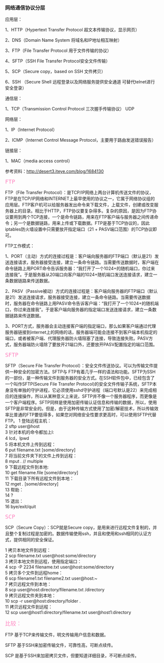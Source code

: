 ### 网络通信协议分层
应用层：

1、HTTP（Hypertext Transfer Protocol 超文本传输协议，显示网页）

2、DNS（Domain Name System 将域名和IP地址相互映射）

3、FTP（File Transfer Protocol 用于文件传输的协议）

4、SFTP（SSH File Transfer Protocol安全文件传输）

5、SCP（Secure copy，based on SSH 文件拷贝）

6、SSH （Secure Shell 远程登录以及网络服务提供安全通道 可替代telnet进行安全登录）

通信层：

1、TCP（Transmission Control Protocol 三次握手传输协议）
UDP

网络层：

1、IP（Internet Protocol）

2、ICMP（Internet Control Message Protocol，主要用于路由发送错误报告）

链接层：

1、MAC（media access control）

参考资料：http://desert3.iteye.com/blog/1684130

<code><font color=#ff85c0 size=4>FTP</font></code>

FTP（File Transfer Protocol）：是TCP/IP网络上两台计算机传送文件的协议，FTP是在TCP/IP网络和INTERNET上最早使用的协议之一，它属于网络协议组的应用层。FTP客户机可以给服务器发出命令来下载文件，上载文件，创建或改变服务器上的目录。相比于HTTP，FTP协议要复杂得多。复杂的原因，是因为FTP协议要用到两个TCP连接，一个是命令链路，用来在FTP客户端与服务器之间传递命令；另一个是数据链路，用来上传或下载数据。FTP是基于TCP协议的，因此iptables防火墙设置中只需要放开指定端口（21 + PASV端口范围）的TCP协议即可。

FTP工作模式：

1、PORT（主动）方式的连接过程是：客户端向服务器的FTP端口（默认是21）发送连接请求，服务器接受连接，建立一条命令链路。当需要传送数据时，客户端在命令链路上用PORT命令告诉服务器：“我打开了一个1024+的随机端口，你过来连接我”。于是服务器从20端口向客户端的1024+随机端口发送连接请求，建立一条数据链路来传送数据。

2、PASV（Passive被动）方式的连接过程是：客户端向服务器的FTP端口（默认是21）发送连接请求，服务器接受连接，建立一条命令链路。当需要传送数据时，服务器在命令链路上用PASV命令告诉客户端：“我打开了一个1024+的随机端口，你过来连接我”。于是客户端向服务器的指定端口发送连接请求，建立一条数据链路来传送数据。

3、PORT方式，服务器会主动连接客户端的指定端口，那么如果客户端通过代理服务器链接到internet上的网络的话，服务器端可能会连接不到客户端本机指定的端口，或者被客户端、代理服务器防火墙阻塞了连接，导致连接失败。PASV方式，服务器端防火墙除了要放开21端口外，还要放开PASV配置指定的端口范围。

<code><font color=#ff85c0 size=4>SFTP</font></code>

SFTP（Secure File Transfer Protocol）：安全文件传送协议。可以为传输文件提供一种安全的加密方法。SFTP与 FTP有着几乎一样的语法和功能。SFTP为SSH的一部份，是一种传输文件到服务器的安全方式。在SSH软件包中，已经包含了一个叫作SFTP(Secure File Transfer Protocol)的安全文件传输子系统，SFTP本身没有单独的守护进程，它必须使用sshd守护进程（端口号默认是22）来完成相应的连接操作，所以从某种意义上来说，SFTP并不像一个服务器程序，而更像是一个客户端程序。SFTP同样是使用加密传输认证信息和传输的数据，所以，使用SFTP是非常安全的。但是，由于这种传输方式使用了加密/解密技术，所以传输效率比普通的FTP要低得多，如果您对网络安全性要求更高时，可以使用SFTP代替FTP。
 1 登陆远程主机：  
 2 sftp user@host  
 3 针对本机的命令都加上l:  
 4 lcd，lpwd  
 5 将本机文件上传到远程：  
 6 put filename.txt [some/directory]  
 7 将当前文件夹下的文件上传到远程：  
 8 mput *.* // multiple  
 9 下载远程文件到本地:  
10 get filename.file [some/directory]  
11 下载目录下所有远程文件到本地：  
12 mget *.* [some/directory]  
13 帮助：  
14 ?  
15 退出：  
16 bye/exit/quit  

<code><font color=#ff85c0 size=4>SCP</font></code>

SCP（Secure Copy）：SCP就是Secure copy，是用来进行远程文件复制的，并且整个复制过程是加密的。数据传输使用ssh，并且和使用和ssh相同的认证方式，提供相同的安全保证。

 1 拷贝本地文件到远程：  
 2 scp filename.txt user@host:some/directory  
 3 拷贝本地文件到远程，使用指定端口：  
 4 scp -P 2234 filename.txt user@host:some/directory  
 5 拷贝多个文件到远程home：  
 6 scp filename1.txt filename2.txt user@host:~  
 7 拷贝远程文件到本地：  
 8 scp user@host:directory/filename.txt  /directory  
 9 拷贝远程文件夹到本地：  
10 scp -r user@host:directory/folder  .  
11 拷贝远程文件到远程：  
12 scp user@host1:directory/filename.txt  user@host1:directory  


<code><font color=#ff85c0 size=4>比较：</font></code>

FTP 基于TCP来传输文件，明文传输用户信息和数据。

SFTP 基于SSH来加密传输文件，可靠性高，可断点续传。

SCP 是基于SSH来加密拷贝文件，但要知道详细目录，不可断点续传。
